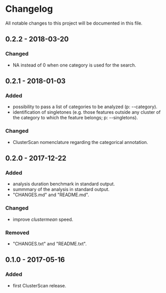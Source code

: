 # Changelog
All notable changes to this project will be documented in this file.

## 0.2.2 - 2018-03-20
### Changed
- NA instead of 0 when one category is used for the search.

## 0.2.1 - 2018-01-03
### Added
- possibility to pass a list of categories to be analyzed (p: --category).
- identification of singletones (e.g. those features outside any cluster of the category to which the feature belongs; p: --singletons).

### Changed
- ClusterScan nomenclature regarding the categorical annotation.

## 0.2.0 - 2017-12-22
### Added
- analysis duration benchmark in standard output.
- summmary of the analysis in standard output.
- "CHANGES.md" and "README.md".

### Changed
- improve _clustermean_ speed.

### Removed
- "CHANGES.txt" and "README.txt".

## 0.1.0 - 2017-05-16
### Added
- first ClusterScan release.
